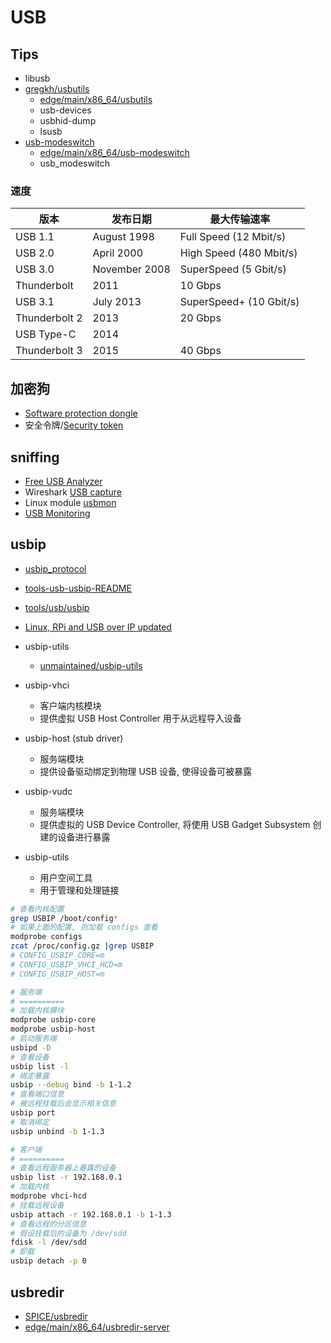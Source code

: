 # USB

## Tips
* libusb
* [gregkh/usbutils](https://github.com/gregkh/usbutils)
  * [edge/main/x86_64/usbutils](https://pkgs.alpinelinux.org/package/edge/main/x86_64/usbutils)
  * usb-devices
  * usbhid-dump
  * lsusb
* [usb-modeswitch](http://www.draisberghof.de/usb_modeswitch/)
  * [edge/main/x86_64/usb-modeswitch](https://pkgs.alpinelinux.org/package/edge/main/x86_64/usb-modeswitch)
  * usb_modeswitch


### 速度

版本 | 发布日期 | 最大传输速率
----|---------|-----------
USB 1.1       |	August 1998   |	Full Speed (12 Mbit/s)
USB 2.0       |	April 2000    |	High Speed (480 Mbit/s)
USB 3.0       |	November 2008 |	SuperSpeed (5 Gbit/s)
Thunderbolt   |	2011          | 10 Gbps
USB 3.1       |	July 2013     |	SuperSpeed+ (10 Gbit/s)
Thunderbolt 2 | 2013          | 20 Gbps
USB Type-C    | 2014
Thunderbolt 3 |	2015          | 40 Gbps

## 加密狗
* [Software protection dongle](https://en.wikipedia.org/wiki/Software_protection_dongle)
* 安全令牌/[Security token](https://en.wikipedia.org/wiki/Security_token)

## sniffing
* [Free USB Analyzer](https://freeusbanalyzer.com/)
* Wireshark [USB capture](https://wiki.wireshark.org/CaptureSetup/USB)
* Linux module [usbmon](https://www.kernel.org/doc/Documentation/usb/usbmon.txt)
* [USB Monitoring](http://tjworld.net/wiki/Linux/Ubuntu/USBmonitoring)

## usbip
* [usbip_protocol](https://www.kernel.org/doc/Documentation/usb/usbip_protocol.txt)
* [tools-usb-usbip-README](https://www.kernel.org/doc/readme/tools-usb-usbip-README)
* [tools/usb/usbip](https://github.com/torvalds/linux/tree/master/tools/usb/usbip)
* [Linux, RPi and USB over IP updated](http://web.archive.org/web/20160403200320/http://blog.3mdeb.com/2015/10/27/linux/)
* usbip-utils
  * [unmaintained/usbip-utils](https://github.com/alpinelinux/aports/tree/master/unmaintained/usbip-utils)

* usbip-vhci
  * 客户端内核模块
  * 提供虚拟 USB Host Controller 用于从远程导入设备
* usbip-host (stub driver)
  * 服务端模块
  * 提供设备驱动绑定到物理 USB 设备, 使得设备可被暴露
* usbip-vudc
  * 服务端模块
  * 提供虚拟的 USB Device Controller, 将使用 USB Gadget Subsystem 创建的设备进行暴露
* usbip-utils
  * 用户空间工具
  * 用于管理和处理链接

```bash
# 查看内核配置
grep USBIP /boot/config*
# 如果上面的配置, 则加载 configs 查看
modprobe configs
zcat /proc/config.gz |grep USBIP
# CONFIG_USBIP_CORE=m
# CONFIG_USBIP_VHCI_HCD=m
# CONFIG_USBIP_HOST=m

# 服务端
# ==========
# 加载内核模块
modprobe usbip-core
modprobe usbip-host
# 启动服务端
usbipd -D
# 查看设备
usbip list -l
# 绑定暴露
usbip --debug bind -b 1-1.2
# 查看端口信息
# 被远程挂载后会显示相关信息
usbip port
# 取消绑定
usbip unbind -b 1-1.3

# 客户端
# ==========
# 查看远程服务器上暴露的设备
usbip list -r 192.168.0.1
# 加载内核
modprobe vhci-hcd
# 挂载远程设备
usbip attach -r 192.168.0.1 -b 1-1.3
# 查看远程的分区信息
# 假设挂载后的设备为 /dev/sdd
fdisk -l /dev/sdd
# 卸载 
usbip detach -p 0
```

## usbredir
* [SPICE/usbredir](https://github.com/SPICE/usbredir)
* [edge/main/x86_64/usbredir-server](https://pkgs.alpinelinux.org/package/edge/main/x86_64/usbredir-server)
